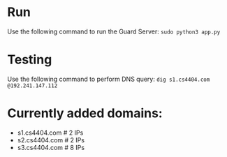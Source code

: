 # Run

Use the following command to run the Guard Server:
```sudo python3 app.py```

# Testing

Use the following command to perform DNS query:
```dig s1.cs4404.com @192.241.147.112```

# Currently added domains:

 - s1.cs4404.com # 2 IPs
 - s2.cs4404.com # 2 IPs
 - s3.cs4404.com # 8 IPs